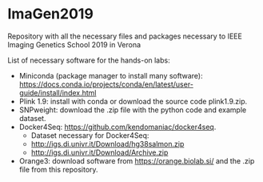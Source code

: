 # ImaGen2019
Repository with all the necessary files and packages necessary to IEEE Imaging Genetics School 2019 in Verona

List of necessary software for the hands-on labs:


* Miniconda (package manager to install many software): https://docs.conda.io/projects/conda/en/latest/user-guide/install/index.html
* Plink 1.9: install with conda or download the source code plink1.9.zip.
* SNPweight: download the .zip file with the python code and example dataset.
* Docker4Seq: https://github.com/kendomaniac/docker4seq.
  * Dataset necessary for Docker4Seq:
   * http://igs.di.univr.it/Download/hg38salmon.zip
   * http://igs.di.univr.it/Download/Archive.zip
* Orange3: download software from https://orange.biolab.si/ and the .zip file from this repository. 
